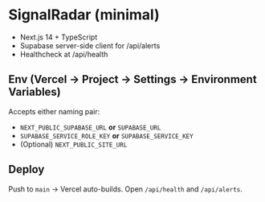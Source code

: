 # SignalRadar (minimal)

- Next.js 14 + TypeScript
- Supabase server-side client for /api/alerts
- Healthcheck at /api/health

## Env (Vercel → Project → Settings → Environment Variables)
Accepts either naming pair:
- `NEXT_PUBLIC_SUPABASE_URL` **or** `SUPABASE_URL`
- `SUPABASE_SERVICE_ROLE_KEY` **or** `SUPABASE_SERVICE_KEY`
- (Optional) `NEXT_PUBLIC_SITE_URL`

## Deploy
Push to `main` → Vercel auto-builds.
Open `/api/health` and `/api/alerts`.
